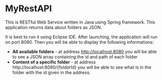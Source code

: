 # MyRestAPI

This is RESTful Web Service written in Java using Spring framework. This application returns data about folders as JSON. 

It is best to run it using Eclipse IDE. After launching, the application will run on port 8080. Then you will be able to display the following informations:

- **All available folders** - at address [http://localhost:8080](http://localhost:3000/) you will be able to see a JSON array containing the id and path of each folder
- **Content of a specific folder** - at address http://localhost:8080/{folderId} you will be able to see what is in the folder with the id given in the address. 
